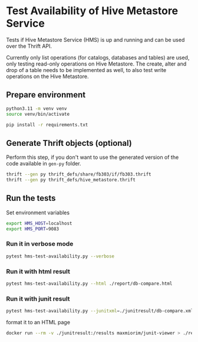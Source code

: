# Test Availability of Hive Metastore Service

Tests if Hive Metastore Service (HMS) is up and running and can be used over the Thrift API.

Currently only list operations (for catalogs, databases and tables) are used, only testing read-only operations on Hive Metastore. 
The create, alter and drop of a table needs to be implemented as well, to also test write operations on the Hive Metastore.

## Prepare environment

```bash
python3.11 -m venv venv
source venv/bin/activate

pip install -r requirements.txt
```

## Generate Thrift objects (optional)

Perform this step, if you don't want to use the generated version of the code available in `gen-py` folder.

```bash
thrift --gen py thrift_defs/share/fb303/if/fb303.thrift
thrift --gen py thrift_defs/hive_metastore.thrift
```

## Run the tests

Set environment variables

```bash
export HMS_HOST=localhost
export HMS_PORT=9083
```

### Run it in verbose mode

```bash
pytest hms-test-availability.py --verbose
```

### Run it with html result

```bash
pytest hms-test-availability.py --html ./report/db-compare.html
```

### Run it with junit result

```bash
pytest hms-test-availability.py --junitxml=./junitresult/db-compare.xml
```

format it to an HTML page
```bash
docker run --rm -v ./junitresult:/results maxmiorim/junit-viewer > ./report/junit-hms-availability.html
```
